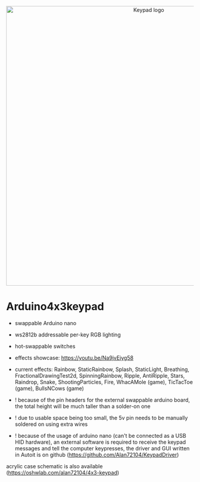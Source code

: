 <p align="center">
  <img width="750" alt="Keypad logo" src="that.png">
</p>

# Arduino4x3keypad

- swappable Arduino nano
- ws2812b addressable per-key RGB lighting
- hot-swappable switches
- effects showcase: https://youtu.be/Na9jvEjyg58
- current effects: Rainbow,
                   StaticRainbow,
                   Splash,
                   StaticLight,
                   Breathing,
                   FractionalDrawingTest2d,
                   SpinningRainbow,
                   Ripple,
                   AntiRipple,
                   Stars,
                   Raindrop,
                   Snake,
                   ShootingParticles,
                   Fire,
                   WhacAMole (game),
                   TicTacToe (game),
                   BullsNCows (game)

- ! because of the pin headers for the external swappable arduino board, the total height will be much taller than a solder-on one
- ! due to usable space being too small, the 5v pin needs to be manually soldered on using extra wires

- ! because of the usage of arduino nano (can't be connected as a USB HID hardware), an external software is required to receive the keypad messages and tell the computer keypresses, the driver and GUI written in Autoit is on github (https://github.com/Alan72104/KeypadDriver)

acrylic case schematic is also available (https://oshwlab.com/alan72104/4x3-keypad)
